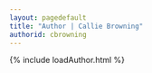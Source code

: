 ```yaml
---
layout: pagedefault
title: "Author | Callie Browning"
authorid: cbrowning
---
```


{% include loadAuthor.html %}